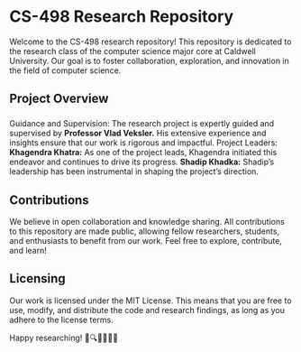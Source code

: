 <h1> CS-498 Research Repository </h1>
Welcome to the CS-498 research repository! This repository is dedicated to the research class of the computer science major core at Caldwell University. Our goal is to foster collaboration, exploration, and innovation in the field of computer science.

<h2> Project Overview </h2>
<h3> </h3>Guidance and Supervision: </h3> The research project is expertly guided and supervised by <b>Professor Vlad Veksler.</b> His extensive experience and insights ensure that our work is rigorous and impactful.
Project Leaders:
<b>Khagendra Khatra:</b> As one of the project leads, Khagendra initiated this endeavor and continues to drive its progress.
<b>Shadip Khadka:</b> Shadip’s leadership has been instrumental in shaping the project’s direction.
<h2> Contributions </h2>
We believe in open collaboration and knowledge sharing. All contributions to this repository are made public, allowing fellow researchers, students, and enthusiasts to benefit from our work. Feel free to explore, contribute, and learn!

<h2> Licensing </h2>
Our work is licensed under the MIT License. This means that you are free to use, modify, and distribute the code and research findings, as long as you adhere to the license terms.

Happy researching! 🚀🔍👩‍💻👨‍💻

